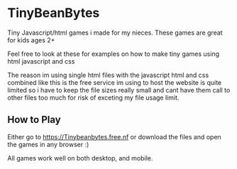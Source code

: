 # TinyBeanBytes
Tiny Javascript/html games i made for my nieces. These games are great for kids ages 2+

Feel free to look at these for examples on how to make tiny games using html javascript and css

The reason im using single html files with the javascript html and css combined like this is the free service im using to host the website is quite limited so i have to keep the file sizes really small and cant have them call to other files too much for risk of exceting my file usage limit. 

## How to Play
Either go to https://Tinybeanbytes.free.nf or download the files and open the games in any browser :)

All games work well on both desktop, and mobile.

